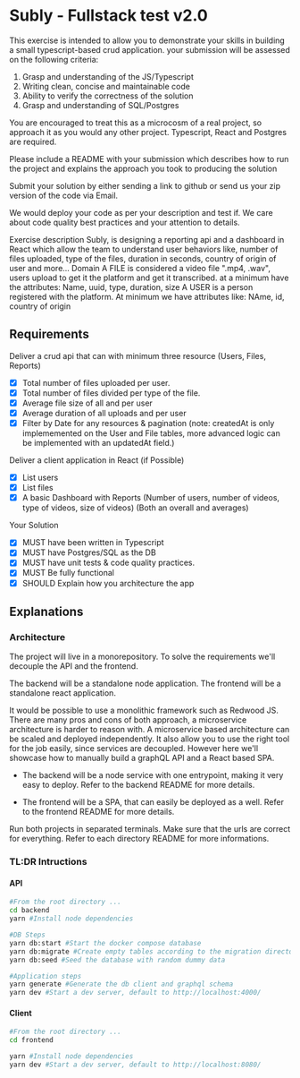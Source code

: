 # Subly - Fullstack test v2.0

This exercise is intended to allow you to demonstrate your skills in building a small typescript-based
crud application. your submission will be assessed on the following criteria:

1. Grasp and understanding of the JS/Typescript
2. Writing clean, concise and maintainable code
3. Ability to verify the correctness of the solution
4. Grasp and understanding of SQL/Postgres

You are encouraged to treat this as a microcosm of a real project, so approach it as you would any
other project. Typescript, React and Postgres are required.

Please include a README with your submission which describes how to run the project and
explains the approach you took to producing the solution

Submit your solution by either sending a link to github or send us your zip version of the code via
Email.

We would deploy your code as per your description and test if. We care about code quality best
practices and your attention to details.

Exercise description
Subly, is designing a reporting api and a dashboard in React which allow the team to understand
user behaviors like, number of files uploaded, type of the files, duration in seconds, country of origin
of user and more...
Domain
A FILE is considered a video file ".mp4, .wav", users upload to get it the platform and get it
transcribed. at a minimum have the attributes: Name, uuid, type, duration, size
A USER is a person registered with the platform. At minimum we have attributes like: NAme, id,
country of origin

## Requirements

Deliver a crud api that can with minimum three resource (Users, Files, Reports)

- [x] Total number of files uploaded per user.
- [x] Total number of files divided per type of the file.
- [x] Average file size of all and per user
- [x] Average duration of all uploads and per user
- [x] Filter by Date for any resources & pagination (note: createdAt is only implememented on the User and File tables, more advanced logic can be implemented with an updatedAt field.)

Deliver a client application in React (if Possible)

- [x] List users
- [x] List files
- [x] A basic Dashboard with Reports (Number of users, number of videos, type of videos, size of
      videos) (Both an overall and averages)

Your Solution

- [x] MUST have been written in Typescript
- [x] MUST have Postgres/SQL as the DB
- [x] MUST have unit tests & code quality practices.
- [x] MUST Be fully functional
- [x] SHOULD Explain how you architecture the app

## Explanations

### Architecture

The project will live in a monorepository.
To solve the requirements we'll decouple the API and the frontend.

The backend will be a standalone node application.
The frontend will be a standalone react application.

It would be possible to use a monolithic framework such as Redwood JS.
There are many pros and cons of both approach, a microservice architecture is harder to reason with.
A microservice based architecture can be scaled and deployed independently.
It also allow you to use the right tool for the job easily, since services are decoupled.
However here we'll showcase how to manually build a graphQL API and a React based SPA.

- The backend will be a node service with one entrypoint, making it very easy to deploy.
  Refer to the backend README for more details.

- The frontend will be a SPA, that can easily be deployed as a well.
  Refer to the frontend README for more details.

Run both projects in separated terminals.
Make sure that the urls are correct for everything. Refer to each directory README for more informations.

### TL:DR Intructions

#### API

```bash
#From the root directory ...
cd backend
yarn #Install node dependencies

#DB Steps
yarn db:start #Start the docker compose database
yarn db:migrate #Create empty tables according to the migration directory
yarn db:seed #Seed the database with random dummy data

#Application steps
yarn generate #Generate the db client and graphql schema
yarn dev #Start a dev server, default to http://localhost:4000/
```

#### Client

```bash
#From the root directory ...
cd frontend

yarn #Install node dependencies
yarn dev #Start a dev server, default to http://localhost:8080/
```
